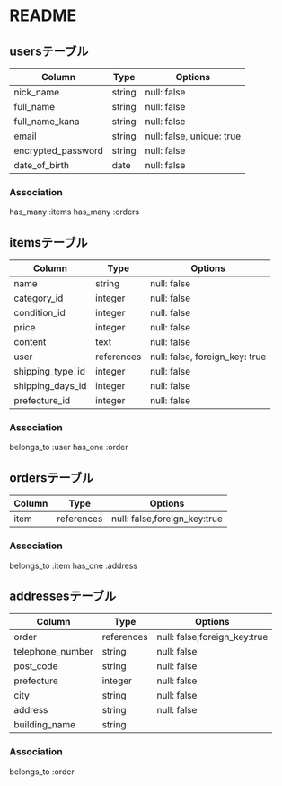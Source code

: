# README

## usersテーブル

|Column              |Type       |Options                    |
|--------------------|-----------|---------------------------|
|nick_name           |string     |null: false                |
|full_name           |string     |null: false                |
|full_name_kana      |string     |null: false                |
|email               |string     |null: false, unique: true  |
|encrypted_password  |string     |null: false                |
|date_of_birth       |date       |null: false                |

### Association
has_many :items
has_many :orders

## itemsテーブル

|Column              |Type       |Options                        |
|--------------------|-----------|-------------------------------|
|name                |string     |null: false                    |
|category_id         |integer    |null: false                    |
|condition_id        |integer    |null: false                    |
|price               |integer    |null: false                    |
|content             |text       |null: false                    |
|user                |references |null: false, foreign_key: true |
|shipping_type_id    |integer    |null: false                    |
|shipping_days_id    |integer    |null: false                    |
|prefecture_id       |integer    |null: false                    |


### Association
belongs_to :user
has_one :order

## ordersテーブル

|Column              |Type       |Options                         |
|--------------------|-----------|--------------------------------|
|item                |references |null: false,foreign_key:true    |

### Association
belongs_to :item
has_one :address

## addressesテーブル

|Column              |Type       |Options                        |
|--------------------|-----------|-------------------------------|
|order               |references |null: false,foreign_key:true   |
|telephone_number    |string     |null: false                    |
|post_code           |string     |null: false                    |
|prefecture          |integer    |null: false                    |
|city                |string     |null: false                    |
|address             |string     |null: false                    |
|building_name       |string     |                               |

### Association
belongs_to :order

